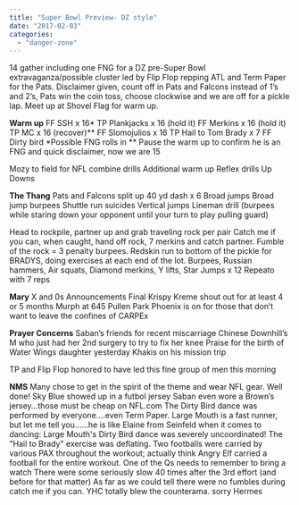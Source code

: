 ```yaml
---
title: "Super Bowl Preview- DZ style"
date: "2017-02-03"
categories: 
  - "danger-zone"
---
```


14 gather including one FNG for a DZ pre-Super Bowl extravaganza/possible cluster led by Flip Flop repping ATL and Term Paper for the Pats. Disclaimer given, count off in Pats and Falcons instead of 1’s and 2’s, Pats win the coin toss, choose clockwise and we are off for a pickle lap. Meet up at Shovel Flag for warm up.

**Warm up** FF SSH x 16\* TP Plankjacks x 16 (hold it) FF Merkins x 16 (hold it) TP MC x 16 (recover)\*\* FF Slomojulios x 16 TP Hail to Tom Brady x 7 FF Dirty bird \*Possible FNG rolls in \*\* Pause the warm up to confirm he is an FNG and quick disclaimer, now we are 15

Mozy to field for NFL combine drills Additional warm up Reflex drills Up Downs

**The Thang** Pats and Falcons split up 40 yd dash x 6 Broad jumps Broad jump burpees Shuttle run suicides Vertical jumps Lineman drill (burpees while staring down your opponent until your turn to play pulling guard)

Head to rockpile, partner up and grab traveling rock per pair Catch me if you can, when caught, hand off rock, 7 merkins and catch partner. Fumble of the rock = 3 penalty burpees. Redskin run to bottom of the pickle for BRADYS, doing exercises at each end of the lot. Burpees, Russian hammers, Air squats, Diamond merkins, Y lifts, Star Jumps x 12 Repeato with 7 reps

**Mary** X and 0s Announcements Final Krispy Kreme shout out for at least 4 or 5 months Murph at 645 Pullen Park Phoenix is on for those that don’t want to leave the confines of CARPEx

**Prayer Concerns** Saban’s friends for recent miscarriage Chinese Downhill’s M who just had her 2nd surgery to try to fix her knee Praise for the birth of Water Wings daughter yesterday Khakis on his mission trip

TP and Flip Flop honored to have led this fine group of men this morning

**NMS** Many chose to get in the spirit of the theme and wear NFL gear. Well done! Sky Blue showed up in a futbol jersey Saban even wore a Brown’s jersey…those must be cheap on NFL.com The Dirty Bird dance was performed by everyone....even Term Paper. Large Mouth is a fast runner, but let me tell you......he is like Elaine from Seinfeld when it comes to dancing: Large Mouth's Dirty Bird dance was severely uncoordinated! The "Hail to Brady" exercise was deflating. Two footballs were carried by various PAX throughout the workout; actually think Angry Elf carried a football for the entire workout. One of the Qs needs to remember to bring a watch There were some seriously slow 40 times after the 3rd effort (and before for that matter) As far as we could tell there were no fumbles during catch me if you can. YHC totally blew the counterama. sorry Hermes
